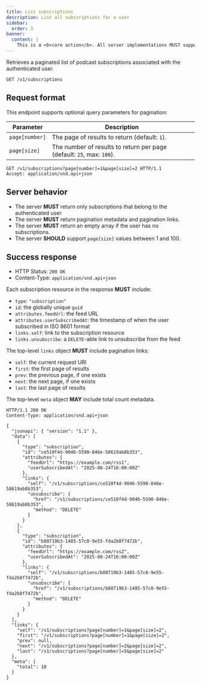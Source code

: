 ```yaml
---
title: List subscriptions
description: List all subscriptions for a user
sidebar:
  order: 3
banner:
  content: |
    This is a <b>core action</b>. All server implementations MUST support it.
---
```


Retrieves a paginated list of podcast subscriptions associated with the authenticated user.

```http
GET /v1/subscriptions
```

## Request format

This endpoint supports optional query parameters for pagination:

| Parameter      | Description                                                           |
| -------------- | --------------------------------------------------------------------- |
| `page[number]` | The page of results to return (default: `1`).                         |
| `page[size]`   | The number of results to return per page (default: `25`, max: `100`). |

```http
GET /v1/subscriptions?page[number]=1&page[size]=2 HTTP/1.1
Accept: application/vnd.api+json
```

## Server behavior

- The server **MUST** return only subscriptions that belong to the authenticated user.
- The server **MUST** return pagination metadata and pagination links.
- The server **MUST** return an empty array if the user has no subscriptions.
- The server **SHOULD** support `page[size]` values between 1 and 100.

## Success response

- HTTP Status: `200 OK`
- Content-Type: `application/vnd.api+json`

Each subscription resource in the response **MUST** include:

- `type`: `"subscription"`
- `id`: the globally unique `guid`
- `attributes.feedUrl`: the feed URL
- `attributes.userSubscribedAt`: the timestamp of when the user subscribed in ISO 8601 format
- `links.self`: link to the subscription resource
- `links.unsubscribe`: a `DELETE`-able link to unsubscribe from the feed

The top-level `links` object **MUST** include pagination links:

- `self`: the current request URI
- `first`: the first page of results
- `prev`: the previous page, if one exists
- `next`: the next page, if one exists
- `last`: the last page of results

The top-level `meta` object **MAY** include total count metadata.

```http
HTTP/1.1 200 OK
Content-Type: application/vnd.api+json

{
  "jsonapi": { "version": "1.1" },
  "data": [
    {
      "type": "subscription",
      "id": "ce510f4d-9046-5590-846e-58619ab8b353",
      "attributes": {
        "feedUrl": "https://example.com/rss1",
        "userSubscribedAt": "2025-08-24T16:00:00Z"
      },
      "links": {
        "self": "/v1/subscriptions/ce510f4d-9046-5590-846e-58619ab8b353",
        "unsubscribe": {
          "href": "/v1/subscriptions/ce510f4d-9046-5590-846e-58619ab8b353",
          "method": "DELETE"
        }
      }
    },
    {
      "type": "subscription",
      "id": "b80719b3-1485-57c0-9e55-fda2b8f7472b",
      "attributes": {
        "feedUrl": "https://example.com/rss2",
        "userSubscribedAt": "2025-08-24T16:00:00Z"
      },
      "links": {
        "self": "/v1/subscriptions/b80719b3-1485-57c0-9e55-fda2b8f7472b",
        "unsubscribe": {
          "href": "/v1/subscriptions/b80719b3-1485-57c0-9e55-fda2b8f7472b",
          "method": "DELETE"
        }
      }
    }
  ],
  "links": {
    "self": "/v1/subscriptions?page[number]=1&page[size]=2",
    "first": "/v1/subscriptions?page[number]=1&page[size]=2",
    "prev": null,
    "next": "/v1/subscriptions?page[number]=2&page[size]=2",
    "last": "/v1/subscriptions?page[number]=5&page[size]=2"
  },
  "meta": {
    "total": 10
  }
}
```
